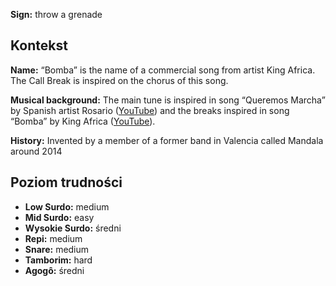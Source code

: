 **Sign:** throw a grenade

## Kontekst

**Name:** “Bomba” is the name of a commercial song from artist King Africa. The
Call Break is inspired on the chorus of this song.

**Musical background:** The main tune is inspired in song “Queremos Marcha” by
Spanish artist Rosario ([YouTube](https://www.youtube.com/watch?v=aC6XTOwNBO8))
and the breaks inspired in song “Bomba” by King Africa
([YouTube](https://www.youtube.com/watch?v=QlPS16NeBO0)).

**History:** Invented by a member of a former band in Valencia called Mandala
around 2014

## Poziom trudności

* **Low Surdo:** medium
* **Mid Surdo:** easy
* **Wysokie Surdo:** średni
* **Repi:** medium
* **Snare:** medium
* **Tamborim:** hard
* **Agogô:** średni
